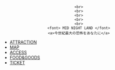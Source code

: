 <html>
  
  <link rel="stylesheet" type="text/css" href="menu.css">
  <link href="https://fonts.googleapis.com/css?family=Nosifer" rel="stylesheet"> 
  
  <body>
  
  <center>
  
    <br>
    <br>
    <br>
    <br>
    <br>
    <font> MID NIGHT LAND </font>
    <a>今世紀最大の恐怖をあなたに</a>
    
  </center>
  
  <div id="footer">
    <ul>
      <li><a href="https://takajo-soft19.github.io/midnightland/attraction">ATTRACTION</a></li>
      <li><a href="https://takajo-soft19.github.io/midnightland/floor">MAP</a></li>
      <li><a href="https://takajo-soft19.github.io/midnightland/access">ACCESS</a></li>
      <li><a href="https://takajo-soft19.github.io/midnightland/foodgoods">FOOD&GOODS</a></li>
      <li><a href="https://takajo-soft19.github.io/midnightland/ticket">TICKET</a></li>
    </ul>
  </div>
   
  </body>
  
</html>

